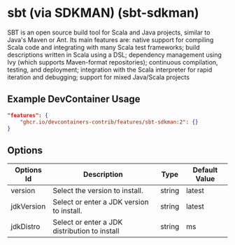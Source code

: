 
# sbt (via SDKMAN) (sbt-sdkman)

SBT is an open source build tool for Scala and Java projects, similar to Java's
Maven or Ant. Its main features are: native support for compiling Scala code and
integrating with many Scala test frameworks; build descriptions written in Scala
using a DSL; dependency management using Ivy (which supports Maven-format
repositories); continuous compilation, testing, and deployment; integration with
the Scala interpreter for rapid iteration and debugging; support for mixed
Java/Scala projects

## Example DevContainer Usage

```json
"features": {
    "ghcr.io/devcontainers-contrib/features/sbt-sdkman:2": {}
}
```

## Options

| Options Id | Description | Type | Default Value |
|-----|-----|-----|-----|
| version | Select the version to install. | string | latest |
| jdkVersion | Select or enter a JDK version to install. | string | latest |
| jdkDistro | Select or enter a JDK distribution to install | string | ms |


